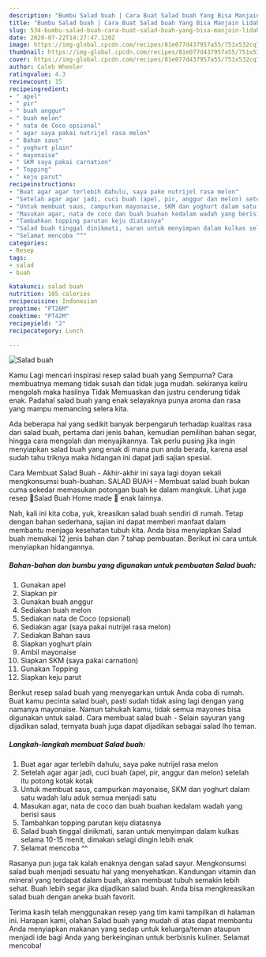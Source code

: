 ```yaml
---
description: "Bumbu Salad buah | Cara Buat Salad buah Yang Bisa Manjain Lidah"
title: "Bumbu Salad buah | Cara Buat Salad buah Yang Bisa Manjain Lidah"
slug: 534-bumbu-salad-buah-cara-buat-salad-buah-yang-bisa-manjain-lidah
date: 2020-07-22T14:27:47.120Z
image: https://img-global.cpcdn.com/recipes/81e077d437957a55/751x532cq70/salad-buah-foto-resep-utama.jpg
thumbnail: https://img-global.cpcdn.com/recipes/81e077d437957a55/751x532cq70/salad-buah-foto-resep-utama.jpg
cover: https://img-global.cpcdn.com/recipes/81e077d437957a55/751x532cq70/salad-buah-foto-resep-utama.jpg
author: Caleb Wheeler
ratingvalue: 4.3
reviewcount: 15
recipeingredient:
- " apel"
- " pir"
- " buah anggur"
- " buah melon"
- " nata de Coco opsional"
- " agar saya pakai nutrijel rasa melon"
- " Bahan saus"
- " yoghurt plain"
- " mayonaise"
- " SKM saya pakai carnation"
- " Topping"
- " keju parut"
recipeinstructions:
- "Buat agar agar terlebih dahulu, saya pake nutrijel rasa melon"
- "Setelah agar agar jadi, cuci buah (apel, pir, anggur dan melon) setelah itu potong kotak kotak"
- "Untuk membuat saus, campurkan mayonaise, SKM dan yoghurt dalam satu wadah lalu aduk semua menjadi satu"
- "Masukan agar, nata de coco dan buah buahan kedalam wadah yang berisi saus"
- "Tambahkan topping parutan keju diatasnya"
- "Salad buah tinggal dinikmati, saran untuk menyimpan dalam kulkas selama 10-15 menit, dimakan selagi dingin lebih enak"
- "Selamat mencoba ^^"
categories:
- Resep
tags:
- salad
- buah

katakunci: salad buah 
nutrition: 105 calories
recipecuisine: Indonesian
preptime: "PT26M"
cooktime: "PT42M"
recipeyield: "2"
recipecategory: Lunch

---
```



![Salad buah](https://img-global.cpcdn.com/recipes/81e077d437957a55/751x532cq70/salad-buah-foto-resep-utama.jpg)

Kamu Lagi mencari inspirasi resep salad buah yang Sempurna? Cara membuatnya memang tidak susah dan tidak juga mudah. sekiranya keliru mengolah maka hasilnya Tidak Memuaskan dan justru cenderung tidak enak. Padahal salad buah yang enak selayaknya punya aroma dan rasa yang mampu memancing selera kita.

Ada beberapa hal yang sedikit banyak berpengaruh terhadap kualitas rasa dari salad buah, pertama dari jenis bahan, kemudian pemilihan bahan segar, hingga cara mengolah dan menyajikannya. Tak perlu pusing jika ingin menyiapkan salad buah yang enak di mana pun anda berada, karena asal sudah tahu triknya maka hidangan ini dapat jadi sajian spesial.

Cara Membuat Salad Buah - Akhir-akhir ini saya lagi doyan sekali mengkonsumsi buah-buahan. SALAD BUAH - Membuat salad buah bukan cuma sekedar memasukan potongan buah ke dalam mangkuk. Lihat juga resep 🍓Salad Buah Home made 🍇 enak lainnya.


Nah, kali ini kita coba, yuk, kreasikan salad buah sendiri di rumah. Tetap dengan bahan sederhana, sajian ini dapat memberi manfaat dalam membantu menjaga kesehatan tubuh kita. Anda bisa menyiapkan Salad buah memakai 12 jenis bahan dan 7 tahap pembuatan. Berikut ini cara untuk menyiapkan hidangannya.

<!--inarticleads1-->

##### Bahan-bahan dan bumbu yang digunakan untuk pembuatan Salad buah:

1. Gunakan  apel
1. Siapkan  pir
1. Gunakan  buah anggur
1. Sediakan  buah melon
1. Sediakan  nata de Coco (opsional)
1. Sediakan  agar (saya pakai nutrijel rasa melon)
1. Sediakan  Bahan saus
1. Siapkan  yoghurt plain
1. Ambil  mayonaise
1. Siapkan  SKM (saya pakai carnation)
1. Gunakan  Topping
1. Siapkan  keju parut


Berikut resep salad buah yang menyegarkan untuk Anda coba di rumah. Buat kamu pecinta salad buah, pasti sudah tidak asing lagi dengan yang namanya mayonaise. Namun tahukah kamu, tidak semua mayones bisa digunakan untuk salad. Cara membuat salad buah - Selain sayuran yang dijadikan salad, ternyata buah juga dapat dijadikan sebagai salad lho teman. 

<!--inarticleads2-->

##### Langkah-langkah membuat Salad buah:

1. Buat agar agar terlebih dahulu, saya pake nutrijel rasa melon
1. Setelah agar agar jadi, cuci buah (apel, pir, anggur dan melon) setelah itu potong kotak kotak
1. Untuk membuat saus, campurkan mayonaise, SKM dan yoghurt dalam satu wadah lalu aduk semua menjadi satu
1. Masukan agar, nata de coco dan buah buahan kedalam wadah yang berisi saus
1. Tambahkan topping parutan keju diatasnya
1. Salad buah tinggal dinikmati, saran untuk menyimpan dalam kulkas selama 10-15 menit, dimakan selagi dingin lebih enak
1. Selamat mencoba ^^


Rasanya pun juga tak kalah enaknya dengan salad sayur. Mengkonsumsi salad buah menjadi sesuatu hal yang menyehatkan. Kandungan vitamin dan mineral yang terdapat dalam buah, akan membuat tubuh semakin lebih sehat. Buah lebih segar jika dijadikan salad buah. Anda bisa mengkreasikan salad buah dengan aneka buah favorit. 

Terima kasih telah menggunakan resep yang tim kami tampilkan di halaman ini. Harapan kami, olahan Salad buah yang mudah di atas dapat membantu Anda menyiapkan makanan yang sedap untuk keluarga/teman ataupun menjadi ide bagi Anda yang berkeinginan untuk berbisnis kuliner. Selamat mencoba!
